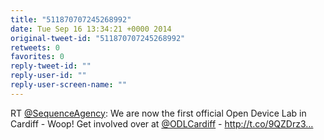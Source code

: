 ```yaml
---
title: "511870707245268992"
date: Tue Sep 16 13:34:21 +0000 2014
original-tweet-id: "511870707245268992"
retweets: 0
favorites: 0
reply-tweet-id: ""
reply-user-id: ""
reply-user-screen-name: ""
---
```

RT <a href="https://twitter.com/SequenceAgency">@SequenceAgency</a>: We are now the first official Open Device Lab in Cardiff - Woop! Get involved over at <a href="https://twitter.com/ODLCardiff">@ODLCardiff</a> - http://t.co/9QZDrz3…
